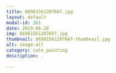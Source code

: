 ```yaml
---
title: 86981561207667.jpg
layout: default
modal-id: 161
date: 2019-06-28
img: 86981561207667.jpg
thumbnail: 86981561207667-thumbnail.jpg
alt: image-alt
category: cate_painting
description: .

---
```

